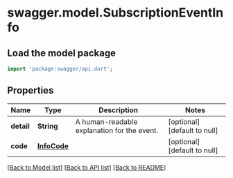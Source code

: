 # swagger.model.SubscriptionEventInfo

## Load the model package
```dart
import 'package:swagger/api.dart';
```

## Properties
Name | Type | Description | Notes
------------ | ------------- | ------------- | -------------
**detail** | **String** | A human-readable explanation for the event. | [optional] [default to null]
**code** | [**InfoCode**](InfoCode.md) |  | [optional] [default to null]

[[Back to Model list]](../README.md#documentation-for-models) [[Back to API list]](../README.md#documentation-for-api-endpoints) [[Back to README]](../README.md)

